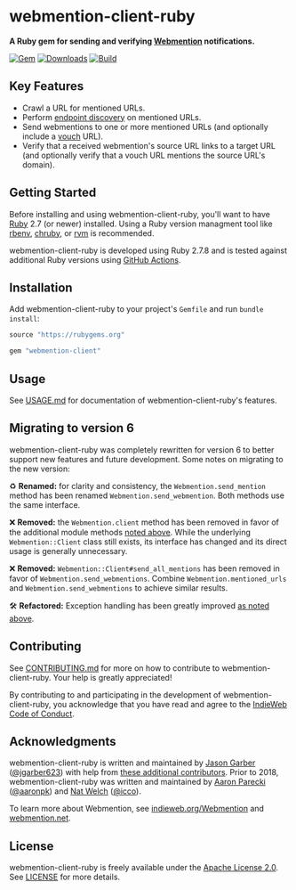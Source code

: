 # webmention-client-ruby

**A Ruby gem for sending and verifying [Webmention](https://indieweb.org/Webmention) notifications.**

[![Gem](https://img.shields.io/gem/v/webmention.svg?logo=rubygems&style=for-the-badge)](https://rubygems.org/gems/webmention)
[![Downloads](https://img.shields.io/gem/dt/webmention.svg?logo=rubygems&style=for-the-badge)](https://rubygems.org/gems/webmention)
[![Build](https://img.shields.io/github/actions/workflow/status/indieweb/webmention-client-ruby/ci.yml?branch=main&logo=github&style=for-the-badge)](https://github.com/indieweb/webmention-client-ruby/actions/workflows/ci.yml)

## Key Features

- Crawl a URL for mentioned URLs.
- Perform [endpoint discovery](https://www.w3.org/TR/webmention/#sender-discovers-receiver-webmention-endpoint) on mentioned URLs.
- Send webmentions to one or more mentioned URLs (and optionally include a [vouch](https://indieweb.org/Vouch) URL).
- Verify that a received webmention's source URL links to a target URL (and optionally verify that a vouch URL mentions the source URL's domain).

## Getting Started

Before installing and using webmention-client-ruby, you'll want to have [Ruby](https://www.ruby-lang.org) 2.7 (or newer) installed. Using a Ruby version managment tool like [rbenv](https://github.com/rbenv/rbenv), [chruby](https://github.com/postmodern/chruby), or [rvm](https://github.com/rvm/rvm) is recommended.

webmention-client-ruby is developed using Ruby 2.7.8 and is tested against additional Ruby versions using [GitHub Actions](https://github.com/indieweb/webmention-client-ruby/actions).

## Installation

Add webmention-client-ruby to your project's `Gemfile` and run `bundle install`:

```ruby
source "https://rubygems.org"

gem "webmention-client"
```

## Usage

See [USAGE.md](https://github.com/indieweb/webmention-client-ruby/blob/main/USAGE.md) for documentation of webmention-client-ruby's features.

## Migrating to version 6

webmention-client-ruby was completely rewritten for version 6 to better support new features and future development. Some notes on migrating to the new version:

♻️ **Renamed:** for clarity and consistency, the `Webmention.send_mention` method has been renamed `Webmention.send_webmention`. Both methods use the same interface.

❌ **Removed:** the `Webmention.client` method has been removed in favor of the additional module methods [noted above](#usage). While the underlying `Webmention::Client` class still exists, its interface has changed and its direct usage is generally unnecessary.

❌ **Removed:** `Webmention::Client#send_all_mentions` has been removed in favor of `Webmention.send_webmentions`. Combine `Webmention.mentioned_urls` and `Webmention.send_webmentions` to achieve similar results.

🛠 **Refactored:** Exception handling has been greatly improved [as noted above](#exception-handling).

## Contributing

See [CONTRIBUTING.md](https://github.com/indieweb/webmention-client-ruby/blob/main/CONTRIBUTING.md) for more on how to contribute to webmention-client-ruby. Your help is greatly appreciated!

By contributing to and participating in the development of webmention-client-ruby, you acknowledge that you have read and agree to the [IndieWeb Code of Conduct](https://indieweb.org/code-of-conduct).

## Acknowledgments

webmention-client-ruby is written and maintained by [Jason Garber](https://sixtwothree.org) ([@jgarber623](https://github.com/jgarber623)) with help from [these additional contributors](https://github.com/indieweb/webmention-client-ruby/graphs/contributors). Prior to 2018, webmention-client-ruby was written and maintained by [Aaron Parecki](https://aaronparecki.com) ([@aaronpk](https://github.com/aaronpk)) and [Nat Welch](https://natwelch.com) ([@icco](https://github.com/icco)).

To learn more about Webmention, see [indieweb.org/Webmention](https://indieweb.org/Webmention) and [webmention.net](https://webmention.net).

## License

webmention-client-ruby is freely available under the [Apache License 2.0](https://www.apache.org/licenses/LICENSE-2.0.html). See [LICENSE](https://github.com/indieweb/webmention-client-ruby/blob/main/LICENSE) for more details.
